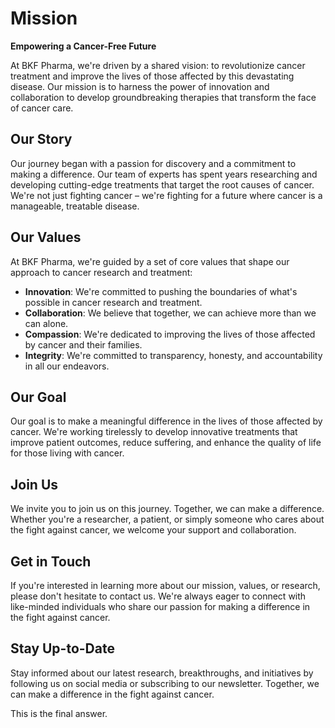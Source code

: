 **Mission**
================

**Empowering a Cancer-Free Future**

At BKF Pharma, we're driven by a shared vision: to revolutionize cancer treatment and improve the lives of those affected by this devastating disease. Our mission is to harness the power of innovation and collaboration to develop groundbreaking therapies that transform the face of cancer care.

**Our Story**
-------------

Our journey began with a passion for discovery and a commitment to making a difference. Our team of experts has spent years researching and developing cutting-edge treatments that target the root causes of cancer. We're not just fighting cancer – we're fighting for a future where cancer is a manageable, treatable disease.

**Our Values**
-------------

At BKF Pharma, we're guided by a set of core values that shape our approach to cancer research and treatment:

* **Innovation**: We're committed to pushing the boundaries of what's possible in cancer research and treatment.
* **Collaboration**: We believe that together, we can achieve more than we can alone.
* **Compassion**: We're dedicated to improving the lives of those affected by cancer and their families.
* **Integrity**: We're committed to transparency, honesty, and accountability in all our endeavors.

**Our Goal**
-------------

Our goal is to make a meaningful difference in the lives of those affected by cancer. We're working tirelessly to develop innovative treatments that improve patient outcomes, reduce suffering, and enhance the quality of life for those living with cancer.

**Join Us**
-------------

We invite you to join us on this journey. Together, we can make a difference. Whether you're a researcher, a patient, or simply someone who cares about the fight against cancer, we welcome your support and collaboration.

**Get in Touch**
-----------------

If you're interested in learning more about our mission, values, or research, please don't hesitate to contact us. We're always eager to connect with like-minded individuals who share our passion for making a difference in the fight against cancer.

**Stay Up-to-Date**
-------------------

Stay informed about our latest research, breakthroughs, and initiatives by following us on social media or subscribing to our newsletter. Together, we can make a difference in the fight against cancer.

This is the final answer.
